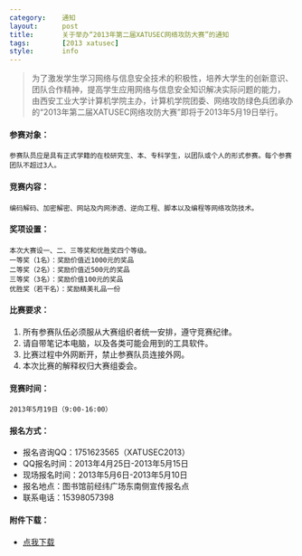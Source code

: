 ```yaml
---
category:    通知
layout:      post
title:       关于举办“2013年第二届XATUSEC网络攻防大赛”的通知
tags:        [2013 xatusec]
style:       info
---
```


> 为了激发学生学习网络与信息安全技术的积极性，培养大学生的创新意识、团队合作精神，提高学生应用网络与信息安全知识解决实际问题的能力，   由西安工业大学计算机学院主办，计算机学院团委、网络攻防绿色兵团承办的“2013年第二届XATUSEC网络攻防大赛”即将于2013年5月19日举行。   

#### 参赛对象：
    参赛队员应是具有正式学籍的在校研究生、本、专科学生，以团队或个人的形式参赛。每个参赛团队不超过3人。

#### 竞赛内容：
    编码解码、加密解密、网站及内网渗透、逆向工程、脚本以及编程等网络攻防技术。

#### 奖项设置：
    本次大赛设一、二、三等奖和优胜奖四个等级。
    一等奖（1名）：奖励价值近1000元的奖品
    二等奖（2名）：奖励价值近500元的奖品
    三等奖（3名）：奖励价值100元的奖品
    优胜奖（若干名）：奖励精美礼品一份

#### 比赛要求：
1. 所有参赛队伍必须服从大赛组织者统一安排，遵守竞赛纪律。
2. 请自带笔记本电脑，以及各类可能会用到的工具软件。
3. 比赛过程中外网断开，禁止参赛队员连接外网。
4. 本次比赛的解释权归大赛组委会。

#### 竞赛时间：
    2013年5月19日（9:00-16:00）

#### 报名方式：
- 报名咨询QQ：1751623565（XATUSEC2013）
- QQ报名时间：2013年4月25日-2013年5月15日
- 现场报名时间：2013年5月6日-2013年5月10日
- 报名地点：图书馆前经纬广场东南侧宣传报名点
- 联系电话：15398057398

#### 附件下载：
- [点我下载](http://www.xatu.cn/system/_content/download.jsp?owner=655288363&url=2014%2F04%2F30%2Fz1rfz1zxj1.vsb%3A%B9%D8%D3%DA%BE%D9%B0%EC2014%C4%EA%B5%DA%CB%C4%BD%ECXATUSEC%CD%F8%C2%E7%B9%A5%B7%C0%B4%F3%C8%FC%B5%C4%CD%A8%D6%AA.doc)
